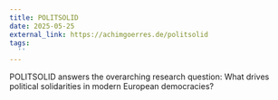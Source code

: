 ```yaml
---
title: POLITSOLID
date: 2025-05-25
external_link: https://achimgoerres.de/politsolid
tags:
  ''
---
```


POLITSOLID answers the overarching research question: What drives political solidarities in modern European democracies? 

<!--more-->
